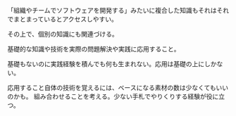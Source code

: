 「組織やチームでソフトウェアを開発する」みたいに複合した知識もそれはそれでまとまっているとアクセスしやすい。

その上で、個別の知識にも関連づける。

基礎的な知識や技術を実際の問題解決や実践に応用すること。

基礎もないのに実践経験を積んでも何も生まれない。応用は基礎の上にしかない。

応用すること自体の技術を覚えるには、ベースになる素材の数は少なくてもいいのかも。
組み合わせることを考える。少ない手札でやりくりする経験が役に立つ。
